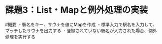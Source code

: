 # 課題3：List・Mapと例外処理の実装

#概要
・駅名をキー、サウナを値にMapを作成
・標準入力で駅名を入力して、マッチしたサウナを出力する
・登録されていない駅名が入力された場合、例外処理を実行する
